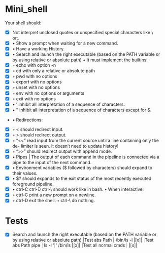 # Mini_shell
Your shell should:

 - [x]  Not interpret unclosed quotes or unspecified special characters
       like \ or;.
 - [x] • Show a prompt when waiting for a new command.
 - [x] • Have a working History.
 - [x] • Search and launch the right executable (based on the PATH
       variable or by using relative or absolute path)
• It must implement the builtins:
 - [x] ◦ echo with option -n
 - [x] ◦ cd with only a relative or absolute path
 - [x] ◦ pwd with no options
 - [x] ◦ export with no options
 - [x] ◦ unset with no options
 - [x] ◦ env with no options or arguments 
 - [x] ◦ exit with no options
 - [x] • ’ inhibit all interpretation of a sequence of characters.
 - [x] • " inhibit all interpretation of a sequence of characters except
       for $.
 - • Redirections:
 - [x] ◦ < should redirect input.
 - [x] ◦ > should redirect output.
 - [x] ◦ “<<” read input from the current source until a line containing
       only the de- limiter is seen. it doesn’t need to update history!
 - [x] ◦ “>>” should redirect output with append mode.
 - [x] • Pipes | The output of each command in the pipeline is connected
       via a pipe to the input of the next command.
 - [x] • Environment variables ($ followed by characters) should expand
       to their values.
 - [x] • $? should expands to the exit status of the most recently
       executed foreground pipeline.
 - [x] • ctrl-C ctrl-D ctrl-\ should work like in bash.
• When interactive:
 - [x] ◦ ctrl-C print a new prompt on a newline.
 - [x] ◦ ctrl-D exit the shell. ◦ ctrl-\ do nothing.

# Tests

- [x] Search and launch the right executable (based on the PATH variable or by using relative or absolute path)
|Test abs Path   | /bin/ls -l                     |[x]|
|Test abs Path pipe | ls -l '|' /bin/ls           |[x]|
|Test all normal cmds |                           |[x]|